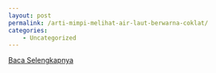 ```yaml
---
layout: post
permalink: /arti-mimpi-melihat-air-laut-berwarna-coklat/
categories:
    - Uncategorized
---
```


[Baca Selengkapnya](/02)